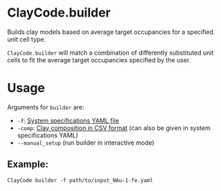 # ClayCode.builder 

Builds clay models based on average target occupancies for a specified unit cell type.

`ClayCode.builder` will match a combination of differently substituted unit cells to fit the average target occupancies specified by the user.


# Usage

Arguments for `builder` are:
* `-f`: [System specifications YAML file](YAML.md)
* `-comp`: [Clay composition in CSV format](CSV.md) (can also be given in system specifications YAML)
* `--manual_setup` (run builder in interactive mode)


## Example:

```shell
ClayCode builder -f path/to/input_NAu-1-fe.yaml
```


